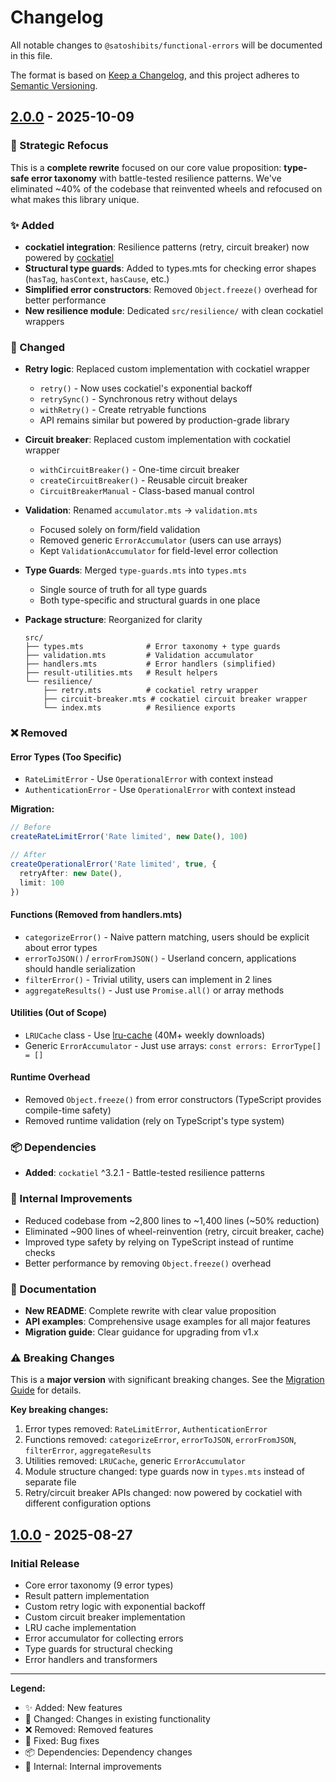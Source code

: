 # Changelog

All notable changes to `@satoshibits/functional-errors` will be documented in this file.

The format is based on [Keep a Changelog](https://keepachangelog.com/en/1.0.0/),
and this project adheres to [Semantic Versioning](https://semver.org/spec/v2.0.0.html).

## [2.0.0] - 2025-10-09

### 🎯 Strategic Refocus

This is a **complete rewrite** focused on our core value proposition: **type-safe error taxonomy** with battle-tested resilience patterns. We've eliminated ~40% of the codebase that reinvented wheels and refocused on what makes this library unique.

### ✨ Added

- **cockatiel integration**: Resilience patterns (retry, circuit breaker) now powered by [cockatiel](https://github.com/connor4312/cockatiel)
- **Structural type guards**: Added to types.mts for checking error shapes (`hasTag`, `hasContext`, `hasCause`, etc.)
- **Simplified error constructors**: Removed `Object.freeze()` overhead for better performance
- **New resilience module**: Dedicated `src/resilience/` with clean cockatiel wrappers

### 🔄 Changed

- **Retry logic**: Replaced custom implementation with cockatiel wrapper
  - `retry()` - Now uses cockatiel's exponential backoff
  - `retrySync()` - Synchronous retry without delays
  - `withRetry()` - Create retryable functions
  - API remains similar but powered by production-grade library

- **Circuit breaker**: Replaced custom implementation with cockatiel wrapper
  - `withCircuitBreaker()` - One-time circuit breaker
  - `createCircuitBreaker()` - Reusable circuit breaker
  - `CircuitBreakerManual` - Class-based manual control

- **Validation**: Renamed `accumulator.mts` → `validation.mts`
  - Focused solely on form/field validation
  - Removed generic `ErrorAccumulator` (users can use arrays)
  - Kept `ValidationAccumulator` for field-level error collection

- **Type Guards**: Merged `type-guards.mts` into `types.mts`
  - Single source of truth for all type guards
  - Both type-specific and structural guards in one place

- **Package structure**: Reorganized for clarity
  ```
  src/
  ├── types.mts              # Error taxonomy + type guards
  ├── validation.mts         # Validation accumulator
  ├── handlers.mts           # Error handlers (simplified)
  ├── result-utilities.mts   # Result helpers
  └── resilience/
      ├── retry.mts          # cockatiel retry wrapper
      ├── circuit-breaker.mts # cockatiel circuit breaker wrapper
      └── index.mts          # Resilience exports
  ```

### ❌ Removed

#### Error Types (Too Specific)
- `RateLimitError` - Use `OperationalError` with context instead
- `AuthenticationError` - Use `OperationalError` with context instead

**Migration:**
```typescript
// Before
createRateLimitError('Rate limited', new Date(), 100)

// After
createOperationalError('Rate limited', true, {
  retryAfter: new Date(),
  limit: 100
})
```

#### Functions (Removed from handlers.mts)
- `categorizeError()` - Naive pattern matching, users should be explicit about error types
- `errorToJSON()` / `errorFromJSON()` - Userland concern, applications should handle serialization
- `filterError()` - Trivial utility, users can implement in 2 lines
- `aggregateResults()` - Just use `Promise.all()` or array methods

#### Utilities (Out of Scope)
- `LRUCache` class - Use [lru-cache](https://www.npmjs.com/package/lru-cache) (40M+ weekly downloads)
- Generic `ErrorAccumulator` - Just use arrays: `const errors: ErrorType[] = []`

#### Runtime Overhead
- Removed `Object.freeze()` from error constructors (TypeScript provides compile-time safety)
- Removed runtime validation (rely on TypeScript's type system)

### 📦 Dependencies

- **Added**: `cockatiel` ^3.2.1 - Battle-tested resilience patterns

### 🔧 Internal Improvements

- Reduced codebase from ~2,800 lines to ~1,400 lines (~50% reduction)
- Eliminated ~900 lines of wheel-reinvention (retry, circuit breaker, cache)
- Improved type safety by relying on TypeScript instead of runtime checks
- Better performance by removing `Object.freeze()` overhead

### 📝 Documentation

- **New README**: Complete rewrite with clear value proposition
- **API examples**: Comprehensive usage examples for all major features
- **Migration guide**: Clear guidance for upgrading from v1.x

### ⚠️ Breaking Changes

This is a **major version** with significant breaking changes. See the [Migration Guide](./README.md#migration-from-v1x) for details.

**Key breaking changes:**
1. Error types removed: `RateLimitError`, `AuthenticationError`
2. Functions removed: `categorizeError`, `errorToJSON`, `errorFromJSON`, `filterError`, `aggregateResults`
3. Utilities removed: `LRUCache`, generic `ErrorAccumulator`
4. Module structure changed: type guards now in `types.mts` instead of separate file
5. Retry/circuit breaker APIs changed: now powered by cockatiel with different configuration options

## [1.0.0] - 2025-08-27

### Initial Release

- Core error taxonomy (9 error types)
- Result pattern implementation
- Custom retry logic with exponential backoff
- Custom circuit breaker implementation
- LRU cache implementation
- Error accumulator for collecting errors
- Type guards for structural checking
- Error handlers and transformers

---

**Legend:**
- ✨ Added: New features
- 🔄 Changed: Changes in existing functionality
- ❌ Removed: Removed features
- 🔧 Fixed: Bug fixes
- 📦 Dependencies: Dependency changes
- 🔧 Internal: Internal improvements

[2.0.0]: https://github.com/abetoots/satoshibits-services/compare/v1.0.0...v2.0.0
[1.0.0]: https://github.com/abetoots/satoshibits-services/releases/tag/v1.0.0

